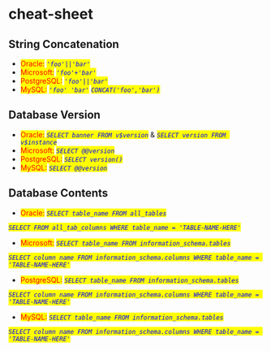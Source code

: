 # cheat-sheet

## String Concatenation <a href="#string-concatenation" id="string-concatenation"></a>

* <mark style="color:red;">Oracle:</mark> _<mark style="color:blue;">`'foo'||'bar'`</mark>_&#x20;
* <mark style="color:red;">Microsoft:</mark> _<mark style="color:blue;">`'foo'+'bar'`</mark>_  &#x20;
* <mark style="color:red;">PostgreSQL:</mark> _<mark style="color:blue;">`'foo'||'bar'`</mark>_
* <mark style="color:red;">MySQL:</mark> _<mark style="color:blue;">`'foo' 'bar'`</mark>_  <mark style="color:blue;"></mark><mark style="color:blue;"></mark>  <mark style="color:blue;"></mark>_<mark style="color:blue;">`CONCAT('foo','bar')`</mark>_

## Database Version

* <mark style="color:red;">Oracle:</mark> _<mark style="color:blue;">`SELECT banner FROM v$version`</mark>_ & _<mark style="color:blue;">`SELECT version FROM v$instance`</mark>_
* <mark style="color:red;">Microsoft:</mark> _<mark style="color:blue;">`SELECT @@version`</mark>_
* <mark style="color:red;">PostgreSQL:</mark> _<mark style="color:blue;">`SELECT version()`</mark>_
* <mark style="color:red;">MySQL:</mark> _<mark style="color:blue;">`SELECT @@version`</mark>_

## Database Contents

* <mark style="color:red;">Oracle:</mark> _<mark style="color:blue;">`SELECT table_name FROM all_tables`</mark>_

&#x20;                 _<mark style="color:blue;">`SELECT FROM all_tab_columns WHERE table_name = 'TABLE-NAME-HERE'`</mark>_

* <mark style="color:red;">Microsoft:</mark> _<mark style="color:blue;">`SELECT table_name FROM information_schema.tables`</mark>_ &#x20;

&#x20;                       _<mark style="color:blue;">`SELECT column_name FROM information_schema.columns WHERE table_name = 'TABLE-NAME-HERE'`</mark>_&#x20;

* <mark style="color:red;">PostgreSQL:</mark> _<mark style="color:blue;">`SELECT table_name FROM information_schema.tables`</mark>_

&#x20;                        _<mark style="color:blue;">`SELECT column_name FROM information_schema.columns WHERE table_name = 'TABLE-NAME-HERE'`</mark>_

* <mark style="color:red;">MySQL:</mark> _<mark style="color:blue;">`SELECT table_name FROM information_schema.tables`</mark>_

&#x20;                       _<mark style="color:blue;">`SELECT column_name FROM information_schema.columns WHERE table_name = 'TABLE-NAME-HERE'`</mark>_
